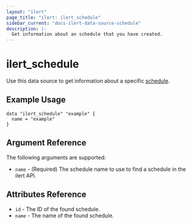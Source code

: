 ```yaml
---
layout: "ilert"
page_title: "ilert: ilert_schedule"
sidebar_current: "docs-ilert-data-source-schedule"
description: |-
  Get information about an schedule that you have created.
---
```


# ilert_schedule

Use this data source to get information about a specific [schedule][1].

## Example Usage

```hcl
data "ilert_schedule" "example" {
  name = "example"
}
```

## Argument Reference

The following arguments are supported:

- `name` - (Required) The schedule name to use to find a schedule in the ilert API.

## Attributes Reference

- `id` - The ID of the found schedule.
- `name` - The name of the found schedule.

[1]: https://api.ilert.com/api-docs/#tag/Schedules
